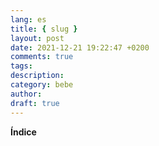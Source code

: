 ```yaml
---
lang: es
title: { slug }
layout: post
date: 2021-12-21 19:22:47 +0200
comments: true
tags:
description:
category: bebe
author:
draft: true
---
```


**Índice**

<!-- TOC depthFrom:1 insertAnchor:false orderedList:true -->

<!-- /TOC -->
